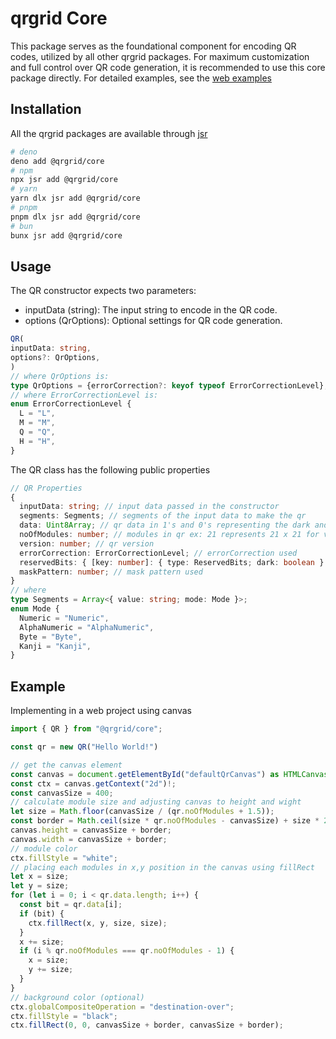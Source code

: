 # qrgrid Core

This package serves as the foundational component for encoding QR codes, utilized by all other qrgrid packages. For maximum customization and full control over QR code generation, it is recommended to use this core package directly. For detailed examples, see the [web examples](https://github.com/yadav-saurabh/qrgrid/tree/main/examples/web)

## Installation

All the qrgrid packages are available through [jsr](https://jsr.io/@qrgrid)

```bash
# deno
deno add @qrgrid/core
# npm
npx jsr add @qrgrid/core
# yarn
yarn dlx jsr add @qrgrid/core
# pnpm
pnpm dlx jsr add @qrgrid/core
# bun
bunx jsr add @qrgrid/core
```

## Usage

The QR constructor expects two parameters:

- inputData (string): The input string to encode in the QR code.
- options (QrOptions): Optional settings for QR code generation.

```typescript
QR(
inputData: string,
options?: QrOptions,
)
// where QrOptions is:
type QrOptions = {errorCorrection?: keyof typeof ErrorCorrectionLevel};
// where ErrorCorrectionLevel is:
enum ErrorCorrectionLevel {
  L = "L",
  M = "M",
  Q = "Q",
  H = "H",
}
```

The QR class has the following public properties

``` typescript
// QR Properties
{
  inputData: string; // input data passed in the constructor
  segments: Segments; // segments of the input data to make the qr
  data: Uint8Array; // qr data in 1's and 0's representing the dark and light module of qr
  noOfModules: number; // modules in qr ex: 21 represents 21 x 21 for version 1
  version: number; // qr version
  errorCorrection: ErrorCorrectionLevel; // errorCorrection used
  reservedBits: { [key: number]: { type: ReservedBits; dark: boolean } }; // reserved bits used
  maskPattern: number; // mask pattern used
}
// where
type Segments = Array<{ value: string; mode: Mode }>;
enum Mode {
  Numeric = "Numeric",
  AlphaNumeric = "AlphaNumeric",
  Byte = "Byte",
  Kanji = "Kanji",
}
```

## Example

Implementing in a web project using canvas

```typescript
import { QR } from "@qrgrid/core";

const qr = new QR("Hello World!")

// get the canvas element
const canvas = document.getElementById("defaultQrCanvas") as HTMLCanvasElement;
const ctx = canvas.getContext("2d")!;
const canvasSize = 400;
// calculate module size and adjusting canvas to height and wight 
let size = Math.floor(canvasSize / (qr.noOfModules + 1.5));
const border = Math.ceil(size * qr.noOfModules - canvasSize) + size * 2;
canvas.height = canvasSize + border;
canvas.width = canvasSize + border;
// module color
ctx.fillStyle = "white";
// placing each modules in x,y position in the canvas using fillRect
let x = size;
let y = size;
for (let i = 0; i < qr.data.length; i++) {
  const bit = qr.data[i];
  if (bit) {
    ctx.fillRect(x, y, size, size);
  }
  x += size;
  if (i % qr.noOfModules === qr.noOfModules - 1) {
    x = size;
    y += size;
  }
}
// background color (optional)
ctx.globalCompositeOperation = "destination-over";
ctx.fillStyle = "black";
ctx.fillRect(0, 0, canvasSize + border, canvasSize + border);
```
